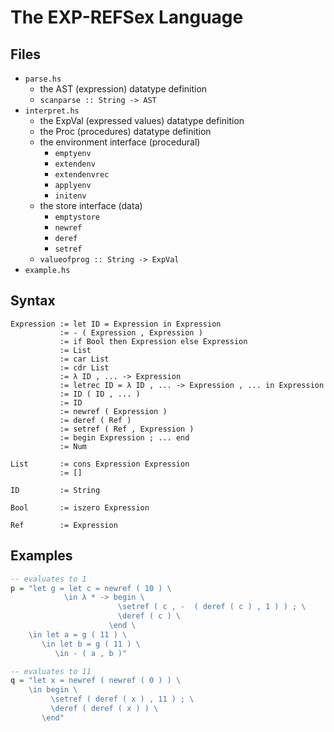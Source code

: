 # The EXP-REFSex Language
## Files
* `parse.hs`
    - the AST (expression) datatype definition
    - `scanparse :: String -> AST`
* `interpret.hs`
    - the ExpVal (expressed values) datatype definition
    - the Proc (procedures) datatype definition
    - the environment interface (procedural)
        - `emptyenv`
        - `extendenv`
        - `extendenvrec`
        - `applyenv`
        - `initenv`
    - the store interface (data)
        - `emptystore`
        - `newref`
        - `deref`
        - `setref`
    - `valueofprog :: String -> ExpVal`
* `example.hs`

## Syntax
```
Expression := let ID = Expression in Expression
           := - ( Expression , Expression )
           := if Bool then Expression else Expression
           := List
           := car List
           := cdr List
           := λ ID , ... -> Expression
           := letrec ID = λ ID , ... -> Expression , ... in Expression
           := ID ( ID , ... )
           := ID
           := newref ( Expression )
           := deref ( Ref )
           := setref ( Ref , Expression )
           := begin Expression ; ... end
           := Num

List       := cons Expression Expression
           := []

ID         := String

Bool       := iszero Expression

Ref        := Expression
```

## Examples
```hs
-- evaluates to 1
p = "let g = let c = newref ( 10 ) \
            \in λ * -> begin \
                        \setref ( c , -  ( deref ( c ) , 1 ) ) ; \
                        \deref ( c ) \
                      \end \
    \in let a = g ( 11 ) \
       \in let b = g ( 11 ) \
          \in - ( a , b )"

-- evaluates to 11
q = "let x = newref ( newref ( 0 ) ) \
    \in begin \
         \setref ( deref ( x ) , 11 ) ; \
         \deref ( deref ( x ) ) \
       \end"
```
